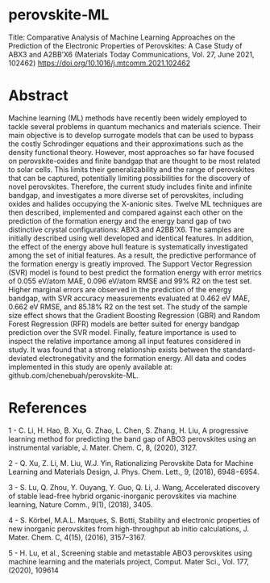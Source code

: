# perovskite-ML
Title: Comparative Analysis of Machine Learning Approaches on the Prediction of the Electronic Properties of Perovskites: A Case Study of ABX3 and A2BB’X6
(Materials Today Communications, Vol. 27, June 2021, 102462) https://doi.org/10.1016/j.mtcomm.2021.102462

# Abstract
Machine learning (ML) methods have recently been widely employed to tackle several problems in quantum mechanics and materials science. Their main objective is to develop surrogate models that can be used to bypass the costly Schrodinger equations and their approximations such as the density functional theory. However, most approaches so far have focused on perovskite-oxides and finite bandgap that are thought to be most related to solar cells. This limits their generalizability and the range of perovskites that can be captured, potentially limiting possibilities for the discovery of novel perovskites. Therefore, the current study includes finite and infinite bandgap, and investigates a more diverse set of perovskites, including oxides and halides occupying the X-anionic sites. Twelve ML techniques are then described, implemented and compared against each other on the prediction of the formation energy and the energy band gap of two distinctive crystal configurations: ABX3 and A2BB'X6. The samples are initially described using well developed and identical features. In addition, the effect of the energy above hull feature is systematically investigated among the set of initial features. As a result, the predictive performance of the formation energy is greatly improved. The Support Vector Regression (SVR) model is found to best predict the formation energy with error metrics of 0.055 eV/atom MAE, 0.096 eV/atom RMSE and 99% R2 on the test set. Higher marginal errors are observed in the prediction of the energy bandgap, with SVR accuracy measurements evaluated at 0.462 eV MAE, 0.662 eV RMSE, and 85.18% R2 on the test set. The study of the sample size effect shows that the Gradient Boosting Regression (GBR) and Random Forest Regression (RFR) models are better suited for energy bandgap prediction over the SVR model. Finally, feature importance is used to inspect the relative importance among all input features considered in study. It was found that a strong relationship exists between the standard-deviated electronegativity and the formation energy. All data and codes implemented in this study are openly available at: github.com/chenebuah/perovskite-ML.

# References
1 - C. Li, H. Hao, B. Xu, G. Zhao, L. Chen, S. Zhang, H. Liu, A progressive learning method for predicting the band gap of ABO3 perovskites using an instrumental variable, J. Mater. Chem. C, 8, (2020), 3127.

2 - Q. Xu, Z. Li, M. Liu, W.J. Yin, Rationalizing Perovskite Data for Machine Learning and Materials Design, J. Phys. Chem. Lett., 9, (2018), 6948−6954.

3 - S. Lu, Q. Zhou, Y. Ouyang, Y. Guo, Q. Li, J. Wang, Accelerated discovery of stable lead-free hybrid organic-inorganic perovskites via machine learning, Nature Comm., 9(1), (2018), 3405.

4 - S. Körbel, M.A.L. Marques, S. Botti, Stability and electronic properties of new inorganic perovskites from high-throughput ab initio calculations, J. Mater. Chem. C, 4(15), (2016), 3157–3167.

5 - H. Lu, et al., Screening stable and metastable ABO3 perovskites using machine learning and the materials project, Comput. Mater Sci., Vol. 177, (2020), 109614
